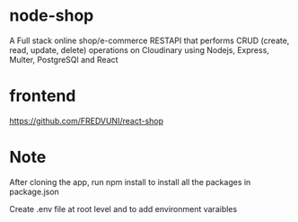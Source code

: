 # node-shop
A Full stack online shop/e-commerce RESTAPI that performs CRUD (create, read, update, delete) operations on Cloudinary using Nodejs, Express, Multer, PostgreSQl and React

# frontend
https://github.com/FREDVUNI/react-shop

# Note
After cloning the app, run npm install to install all the packages in package.json

Create .env file at root level and to add environment varaibles